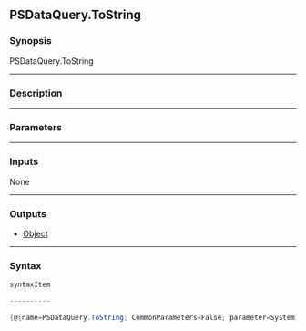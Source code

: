 PSDataQuery.ToString
--------------------

### Synopsis

PSDataQuery.ToString 

---

### Description

---

### Parameters

---

### Inputs
None

---

### Outputs
* [Object](https://learn.microsoft.com/en-us/dotnet/api/System.Object)

---

### Syntax
```PowerShell
syntaxItem
```
```PowerShell
----------
```
```PowerShell
{@{name=PSDataQuery.ToString; CommonParameters=False; parameter=System.Object[]}}
```
